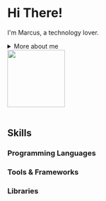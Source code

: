 # Hi There! 

<!-- Presentation -->
<p>
  I'm Marcus, a technology lover.
</p>

<!-- Dropdown -->
<details>
  <summary> More about me</summary>

  - 💬 ... (comming soon)

  - 🛠️ ... (comming soon)
    
</details>

<div>
  <img align="center"  height="130cm" src= "https://github-readme-stats.vercel.app/api/top-langs/?username=marcustomazelli&hide_progress=true&theme=aura" )/>
</div>


<br>


## Skills
### Programming Languages
### Tools & Frameworks
### Libraries
